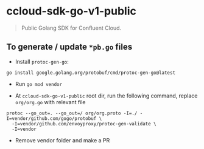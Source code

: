 # ccloud-sdk-go-v1-public

> Public Golang SDK for Confluent Cloud.

## To generate / update `*pb.go` files

* Install `protoc-gen-go`:
```
go install google.golang.org/protobuf/cmd/protoc-gen-go@latest
```

* Run `go mod vendor`

* At `ccloud-sdk-go-v1-public` root dir, run the following command, replace `org/org.go` with relevant file
```
protoc --go_out=. --go_out=/ org/org.proto -I=./ -I=vendor/github.com/gogo/protobuf \
  -I=vendor/github.com/envoyproxy/protoc-gen-validate \
  -I=vendor 
```

* Remove vendor folder and make a PR

